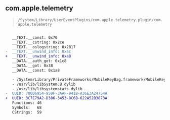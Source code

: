 ## com.apple.telemetry

> `/System/Library/UserEventPlugins/com.apple.telemetry.plugin/com.apple.telemetry`

```diff

   __TEXT.__const: 0x70
   __TEXT.__cstring: 0x2ce
   __TEXT.__oslogstring: 0x2817
-  __TEXT.__unwind_info: 0xac
+  __TEXT.__unwind_info: 0xa8
   __DATA.__auth_got: 0x1c8
   __DATA.__got: 0x38
   __DATA.__const: 0x1a8

   - /System/Library/PrivateFrameworks/MobileKeyBag.framework/MobileKeyBag
   - /usr/lib/libSystem.B.dylib
   - /usr/lib/libsystemstats.dylib
-  UUID: 700D6954-959F-3AAF-941B-A36E3A24754A
+  UUID: 3C7E79A2-D386-3453-8C6B-622A52B3873A
   Functions: 46
   Symbols:   68
   CStrings:  59

```

